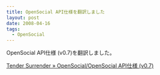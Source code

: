 ```yaml
---
title: OpenSocial API仕様を翻訳しました
layout: post
date: 2008-04-16
tags:
  - OpenSocial
---
```


OpenSocial API仕様 (v0.7)を翻訳しました。

[Tender Surrender » OpenSocial/OpenSocial API仕様 (v0.7)](http://devlog.agektmr.com/wiki/tide.php?OpenSocial%2FOpenSocial%20API%E4%BB%95%E6%A7%98%20%28v0.7%29)
